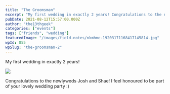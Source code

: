 ```yaml
---
title: "The Groomsman"
excerpt: "My first wedding in exactly 2 years! Congratulations to the newlyweds Josh and Shae! I feel honoured to be part of your lovely wedding party :)"
pubDate: 2021-08-12T15:57:00.000Z
author: "the13thgeek"
categories: ["events"]
tags: ["friends", "wedding"]
featuredImage: "/images/field-notes/nkmhme-19203171168417145814.jpg"
wpId: 855
wpSlug: "the-groomsman-2"
---
```


My first wedding in exactly 2 years!

![](/images/field-notes/nkmhme-19203171168417145814.jpg)

Congratulations to the newlyweds Josh and Shae! I feel honoured to be part of your lovely wedding party :)